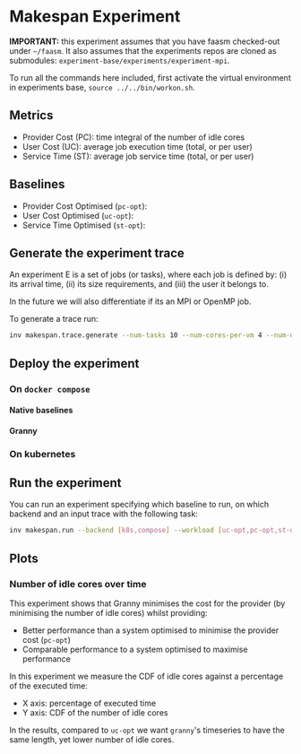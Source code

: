 # Makespan Experiment

**IMPORTANT:** this experiment assumes that you have faasm checked-out under
`~/faasm`. It also assumes that the experiments repos are cloned as submodules:
`experiment-base/experiments/experiment-mpi`.

To run all the commands here included, first activate the virtual environment
in experiments base, `source ../../bin/workon.sh`.

## Metrics

* Provider Cost (PC): time integral of the number of idle cores
* User Cost (UC): average job execution time (total, or per user)
* Service Time (ST): average job service time (total, or per user)

## Baselines

* Provider Cost Optimised (`pc-opt`):
* User Cost Optimised (`uc-opt`):
* Service Time Optimised (`st-opt`):

## Generate the experiment trace

An experiment E is a set of jobs (or tasks), where each job is defined by: (i)
its arrival time, (ii) its size requirements, and (iii) the user it belongs
to.

In the future we will also differentiate if its an MPI or OpenMP job.

To generate a trace run:

```bash
inv makespan.trace.generate --num-tasks 10 --num-cores-per-vm 4 --num-users 2
```

## Deploy the experiment

### On `docker compose`

#### Native baselines

#### Granny

### On kubernetes

## Run the experiment

You can run an experiment specifying which baseline to run, on which backend
and an input trace with the following task:

```bash
inv makespan.run --backend [k8s,compose] --workload [uc-opt,pc-opt,st-opt,granny] --trace [trace_file_name.csv]
```

## Plots

### Number of idle cores over time

This experiment shows that Granny minimises the cost for the provider (by
minimising the number of idle cores) whilst providing:
  - Better performance than a system optimised to minimise the provider cost (`pc-opt`)
  - Comparable performance to a system optimised to maximise performance

In this experiment we measure the CDF of idle cores against a percentage of the
executed time:
  - X axis: percentage of executed time
  - Y axis: CDF of the number of idle cores

In the results, compared to `uc-opt` we want `granny`'s timeseries to have the
same length, yet lower number of idle cores.

